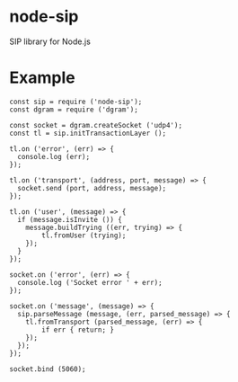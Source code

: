 # node-sip
SIP library for Node.js

# Example

    const sip = require ('node-sip');
    const dgram = require ('dgram');

    const socket = dgram.createSocket ('udp4');
    const tl = sip.initTransactionLayer ();

    tl.on ('error', (err) => {
      console.log (err);
    });

    tl.on ('transport', (address, port, message) => {
      socket.send (port, address, message);
    });

    tl.on ('user', (message) => {
      if (message.isInvite ()) {
        message.buildTrying ((err, trying) => {
            tl.fromUser (trying);
        });
      }
    });

    socket.on ('error', (err) => {
      console.log ('Socket error ' + err);
    });

    socket.on ('message', (message) => {
      sip.parseMessage (message, (err, parsed_message) => {
        tl.fromTransport (parsed_message, (err) => {
            if err { return; }
        });
      });
    });

    socket.bind (5060);
